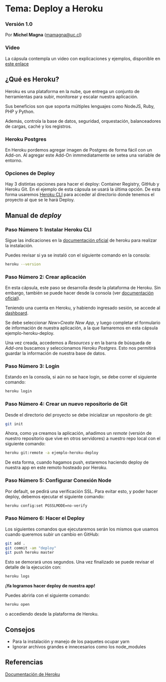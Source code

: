 # Tema: Deploy a Heroku

### Versión 1.0

Por **Michel Magna** (mamagna@uc.cl)

### Video
La cápsula contempla un video con explicaciones y ejemplos, disponible en [este enlace](https://drive.google.com/file/d/1sOunfKmzyBwNkda45eAWxLy1a2WTxRtC/view?usp=sharing)

## ¿Qué es Heroku?

Heroku es una plataforma en la nube, que entrega un conjunto de herramientas para subir, monitorear y escalar nuestra aplicación.

Sus beneficios son que soporta múltiples lenguajes como NodeJS, Ruby, PHP y Python. 

Además, controla la base de datos, seguridad, orquestación, balanceadores de cargas, caché y los registros. 

### Heroku Postgres 
 
 En Heroku pordemos agregar imagen de Postgres de forma fácil con un Add-on. Al agregar este Add-On inmmediatamente se setea una variable de entorno. 

 ### Opciones de Deploy 

 Hay 3 distintas opciones para hacer el deploy: Container Registry, GitHub y Heroku Git. En el ejemplo de esta cápsula se usará la última opción. De esta forma usaremos [Heroku CLI](https://devcenter.heroku.com/categories/command-line) para acceder al directorio donde tenemos el proyecto al que se le hará Deploy. 

## Manual de _deploy_

### Paso Número 1: Instalar Heroku CLI

Sigue las indicaciones en la [documentación oficial](https://devcenter.heroku.com/articles/heroku-cli#download-and-install) de heroku para realizar la instalación.

Puedes revisar si ya se instaló con el siguiente comando en la consola: 
```bash
heroku --version
```

### Paso Número 2: Crear aplicación

En esta cápsula, este paso se desarrolla desde la plataforma de Heroku. Sin embargo, también se puede hacer desde la consola (ver [documentación oficial](https://devcenter.heroku.com/articles/getting-started-with-nodejs#prepare-the-app)).

Teniendo una cuenta en Heroku, y habiendo ingresado sesión, se accede al [dashboard](https://dashboard.heroku.com/apps). 

Se debe seleccionar _New_>_Create New App_, y luego completar el formulario de información de nuestra aplicación, a la que llamaremos en esta cápsula       ejemplo-heroku-deploy. 

Una vez creada, accedemos a _Resources_ y en la barra de búsqueda de _Add-ons_ buscamos y seleccionamos _Heroku Postgres_. Esto nos permitirá guardar la información de nuestra base de datos. 

### Paso Número 3: Login 

Estando en la consola, si aún no se hace login, se debe correr el siguiente comando: 
```bash
heroku login
```

### Paso Número 4: Crear un nuevo repositorio de Git 

Desde el directorio del proyecto se debe inicializar un repositorio de git: 

```bash
git init
```

Ahora, como ya creamos la aplicación, añadimos un _remote_ (versión de nuestro repositorio que vive en otros servidores) a nuestro repo local con el siguiente comando:

```bash
heroku git:remote -a ejemplo-heroku-deploy
```
De esta forma, cuando hagamos push, estaremos haciendo deploy de nuestra app en este remoto hosteado por Heroku. 

### Paso Número 5: Configurar Conexión Node 

Por default, se pedirá una verificación SSL. Para evitar esto, y poder hacer deploy, debemos ejecutar el siguiente comando:  

```bash
heroku config:set PGSSLMODE=no-verify
```

### Paso Número 6: Hacer el Deploy

Los siguientes comandos que ejecutaremos serán los mismos que usamos cuando queremos subir un cambio en GitHub: 

```bash
git add .
git commit -am "deploy"
git push heroku master
```

Esto se demorará unos segundos. Una vez finalizado se puede revisar el detalle de la ejecución con:

```bash
heroku logs
```

**¡Ya logramos hacer deploy de nuestra app!**

Puedes abrirla con el siguiente comando: 
```bash
heroku open
```
o accediendo desde la plataforma de Heroku. 

## Consejos

- Para la instalación y manejo de los paquetes ocupar yarn
- Ignorar archivos grandes e innecesarios como los node_modules

## Referencias 

[Documentación de Heroku](https://devcenter.heroku.com/)
